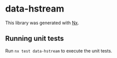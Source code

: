 # data-hstream

This library was generated with [Nx](https://nx.dev).

## Running unit tests

Run `nx test data-hstream` to execute the unit tests.
